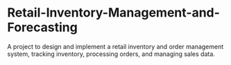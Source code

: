 # Retail-Inventory-Management-and-Forecasting
A project to design and implement a retail inventory and order management system, tracking inventory, processing orders, and managing sales data.
